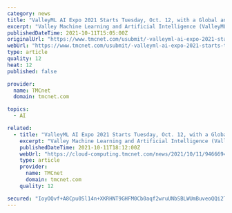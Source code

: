 ```yaml
---
category: news
title: "ValleyML AI Expo 2021 Starts Tuesday, Oct. 12, with a Global and Virtual Program"
excerpt: "Valley Machine Learning and Artificial Intelligence (ValleyML.ai) is organizing \"AI Expo 2021\" as a three-day virtual event with"
publishedDateTime: 2021-10-11T15:05:00Z
originalUrl: "https://www.tmcnet.com/usubmit/-valleyml-ai-expo-2021-starts-tuesday-oct-12-/2021/10/11/9466694.htm"
webUrl: "https://www.tmcnet.com/usubmit/-valleyml-ai-expo-2021-starts-tuesday-oct-12-/2021/10/11/9466694.htm"
type: article
quality: 12
heat: 12
published: false

provider:
  name: TMCnet
  domain: tmcnet.com

topics:
  - AI

related:
  - title: "ValleyML AI Expo 2021 Starts Tuesday, Oct. 12, with a Global and Virtual Program"
    excerpt: "Valley Machine Learning and Artificial Intelligence (ValleyML.ai) is organizing \"AI Expo 2021\" as a three-day virtual event with"
    publishedDateTime: 2021-10-11T18:12:00Z
    webUrl: "https://cloud-computing.tmcnet.com/news/2021/10/11/9466694.htm"
    type: article
    provider:
      name: TMCnet
      domain: tmcnet.com
    quality: 12

secured: "IoyOQvf+A8Cpu0Sl14n+XKRHNT9GHFM0Cb0aqf2wruUNbSBLWUmBuveoQQi2TtNH41SVZYg1zHI0CQ0hxVgnxAZgKC7uJM1EOo+bA6q2YBto+AuDr4hht0AO1uqire0G3CC9wq8SuHoi6nI4a4DzUVHh9e1UpblNu9ltA09mv0Kwd8BV09Vc3VKarpIegNR2+MR1zctLxReSvQ3QTRnwnZR81gYxY2k5we+iOabe/veraRrWAmXB/jvtXcoL5mx7ciDanY8dsKbmBJ5kWnY7AT2L9Y0jYYfRPOFUD3L8VcC6M0WIzGBYGIuedeEzDEVxD5MkRDeCpRJA16aMlzDZSTNIDvD6rDN+U8ZKbXQYHKo=;3njpF4WpvCNsK2r6fC/XDA=="
---
```


